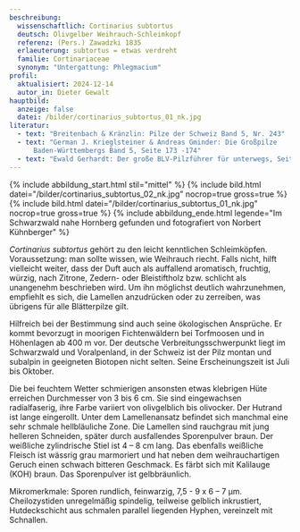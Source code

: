 ```yaml
---
beschreibung:
  wissenschaftlich: Cortinarius subtortus
  deutsch: Olivgelber Weihrauch-Schleimkopf
  referenz: (Pers.) Zawadzki 1835
  erlaeuterung: subtortus = etwas verdreht
  familie: Cortinariaceae
  synonym: "Untergattung: Phlegmacium"
profil:
  aktualisiert: 2024-12-14
  autor_in: Dieter Gewalt
hauptbild:
  anzeige: false
  datei: /bilder/cortinarius_subtortus_01_nk.jpg
literatur:
  - text: "Breitenbach & Kränzlin: Pilze der Schweiz Band 5, Nr. 243"
  - text: "German J. Krieglsteiner & Andreas Gminder: Die Großpilze
      Baden-Württembergs Band 5, Seite 173 -174"
  - text: "Ewald Gerhardt: Der große BLV-Pilzführer für unterwegs, Seite 252"
---
```

{% include abbildung_start.html stil="mittel" %}
{% include bild.html datei="/bilder/cortinarius_subtortus_02_nk.jpg" nocrop=true gross=true %}
{% include bild.html datei="/bilder/cortinarius_subtortus_01_nk.jpg" nocrop=true gross=true %}
{% include abbildung_ende.html legende="Im Schwarzwald nahe Hornberg gefunden und fotografiert von Norbert Kühnberger" %}

*Cortinarius subtortus* gehört zu den leicht kenntlichen Schleimköpfen. Voraussetzung: man sollte wissen, wie Weihrauch riecht. Falls nicht, hilft vielleicht weiter, dass der Duft auch als auffallend aromatisch, fruchtig, würzig, nach Zitrone, Zedern- oder Bleistiftholz bzw. schlicht als unangenehm beschrieben wird. Um ihn möglichst deutlich wahrzunehmen, empfiehlt es sich, die Lamellen anzudrücken oder zu zerreiben, was übrigens für alle Blätterpilze gilt.

Hilfreich bei der Bestimmung sind auch seine ökologischen Ansprüche. Er kommt bevorzugt in moorigen Fichtenwäldern bei Torfmoosen und in Höhenlagen ab 400 m vor. Der deutsche Verbreitungsschwerpunkt liegt im Schwarzwald und Voralpenland, in der Schweiz ist der Pilz montan und subalpin in geeigneten Biotopen nicht selten. Seine Erscheinungszeit ist Juli bis Oktober.

Die bei feuchtem Wetter schmierigen ansonsten etwas klebrigen Hüte erreichen Durchmesser von 3 bis 6 cm. Sie sind eingewachsen radialfaserig, ihre Farbe variiert von olivgelblich bis olivocker. Der Hutrand ist lange eingerollt. Unter dem Lamellenansatz befindet sich manchmal eine sehr schmale hellbläuliche Zone. Die Lamellen sind rauchgrau mit jung helleren Schneiden, später durch ausfallendes Sporenpulver braun. Der weißliche zylindrische Stiel ist 4 – 8 cm lang. Das ebenfalls weißliche Fleisch ist wässrig grau marmoriert und hat neben dem weihrauchartigen Geruch einen schwach bitteren Geschmack. Es färbt sich mit Kalilauge (KOH) braun. Das Sporenpulver ist gelbbräunlich.

Mikromerkmale: Sporen rundlich, feinwarzig, 7,5 - 9 x 6 – 7 µm. Cheilozystiden unregelmäßig spindelig, teilweise gelblich inkrustiert, Hutdeckschicht aus schmalen parallel liegenden Hyphen, vereinzelt mit Schnallen.